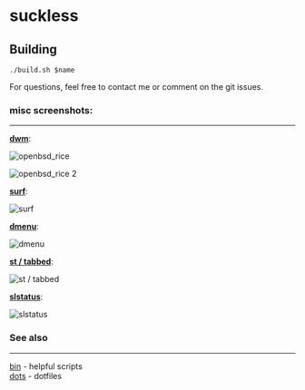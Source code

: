 # suckless

## Building

`./build.sh $name`

For questions, feel free to contact me or comment on the git issues.

### misc screenshots:
------

**[dwm](http://github.com/MitchWeaver/suckless/tree/master/dwm)**:

![openbsd_rice](https://i.imgur.com/zFp1jb4.png)

![openbsd_rice 2](https://i.redd.it/adumeevthui41.png)

**[surf](http://github.com/MitchWeaver/suckless/tree/master/surf)**:

![surf](http://i.imgur.com/yRY0yMg.png)

**[dmenu](http://github.com/MitchWeaver/suckless/tree/master/dwm)**:

![dmenu](http://i.imgur.com/qdgw5n9.jpg)

**[st / tabbed](http://github.com/MitchWeaver/suckless/tree/master/st)**:

![st / tabbed](http://i.imgur.com/HjfUvWn.png)

**[slstatus](http://github.com/mitchweaver/suckless/tree/master/slstatus)**:

![slstatus](http://0x0.st/ibwm.png)

### See also
-------

[bin](http://github.com/mitchweaver/bin) - helpful scripts  
[dots](http://github.com/mitchweaver/dots) - dotfiles  
